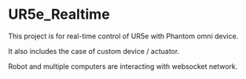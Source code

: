 # UR5e_Realtime
This project is for real-time control of UR5e with Phantom omni device.  

It also includes the case of custom device / actuator.  

Robot and multiple computers are interacting with websocket network. 
